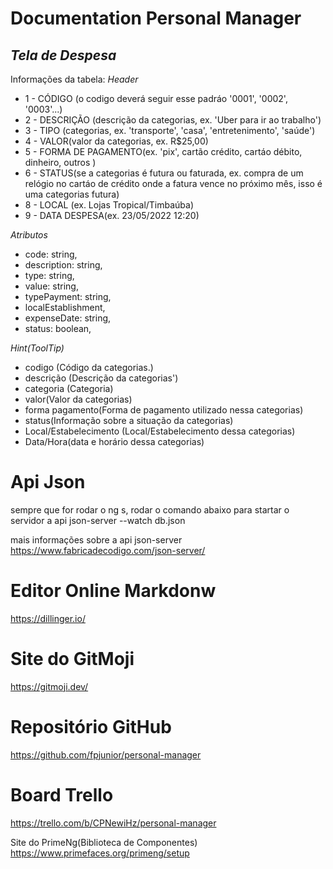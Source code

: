 # Documentation Personal Manager
## _Tela de Despesa_

Informações da tabela:
_Header_
- 1 - CÓDIGO (o codigo deverá seguir esse padráo '0001', '0002', '0003'...)
- 2 - DESCRIÇÃO (descrição da categorias, ex. 'Uber para ir ao trabalho')
- 3 - TIPO (categorias, ex. 'transporte', 'casa', 'entretenimento', 'saúde')
- 4 - VALOR(valor da categorias, ex. R$25,00)
- 5 - FORMA DE PAGAMENTO(ex. 'pix', cartão crédito, cartáo débito, dinheiro, outros )
- 6 - STATUS(se a categorias é futura ou faturada, ex. compra de um relógio no
    cartáo de crédito onde a fatura vence no próximo mês, isso é uma categorias futura)
- 8 - LOCAL (ex. Lojas Tropical/Timbaúba)
- 9 - DATA DESPESA(ex. 23/05/2022 12:20)

_Atributos_
- code: string,
- description: string,
- type: string,
- value: string,
- typePayment: string,
- localEstablishment,
- expenseDate: string,
- status: boolean,
 
_Hint(ToolTip)_
- codigo (Código da categorias.)
- descrição (Descrição da categorias')
- categoria (Categoria)
- valor(Valor da categorias)
- forma pagamento(Forma de pagamento utilizado nessa categorias)
- status(Informação sobre a situação da categorias)
- Local/Estabelecimento (Local/Estabelecimento dessa categorias)
- Data/Hora(data e horário dessa categorias)

# Api Json
sempre que for rodar o ng s, rodar o comando abaixo para startar o servidor a api
json-server --watch db.json

mais informações sobre a api json-server
https://www.fabricadecodigo.com/json-server/


# Editor Online Markdonw
https://dillinger.io/

# Site do GitMoji
https://gitmoji.dev/

# Repositório GitHub 
https://github.com/fpjunior/personal-manager

# Board Trello
https://trello.com/b/CPNewiHz/personal-manager

Site do PrimeNg(Biblioteca de Componentes)
https://www.primefaces.org/primeng/setup
